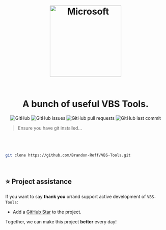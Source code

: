 
<h1 align="center">
  <img alt="Microsoft" src="https://img-prod-cms-rt-microsoft-com.akamaized.net/cms/api/am/imageFileData/RE1Mu3b?ver=5c31" width="224px"/>  <br/>
  <br></br>
  A bunch of useful VBS Tools.
</h1>





<p align="center">
<img alt="GitHub" src="https://img.shields.io/github/license/brandon-roff/VBS-Tools?color=green">
<img alt="GitHub issues" src="https://img.shields.io/github/issues/brandon-roff/VBS-Tools?color=green">
<img alt="GitHub pull requests" src="https://img.shields.io/github/issues-pr/brandon-roff/VBS-Tools">
<img alt="GitHub last commit" src="https://img.shields.io/github/last-commit/brandon-roff/sVBS-Tools">
</p>

> Ensure you have git installed...
#
<br>

```bash
git clone https://github.com/Brandon-Roff/VBS-Tools.git
```
<br>

## ⭐️ Project assistance

If you want to say **thank you** or/and support active development of `VBS-Tools`:

- Add a [GitHub Star](https://github.com/Brandon-Roff/VBS-Tools) to the project.



Together, we can make this project **better** every day! 

